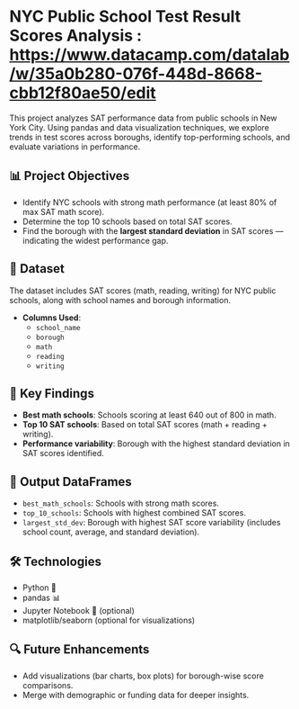 # NYC Public School Test Result Scores Analysis : https://www.datacamp.com/datalab/w/35a0b280-076f-448d-8668-cbb12f80ae50/edit

This project analyzes SAT performance data from public schools in New York City. Using pandas and data visualization techniques, we explore trends in test scores across boroughs, identify top-performing schools, and evaluate variations in performance.

## 📊 Project Objectives

- Identify NYC schools with strong math performance (at least 80% of max SAT math score).
- Determine the top 10 schools based on total SAT scores.
- Find the borough with the **largest standard deviation** in SAT scores — indicating the widest performance gap.

## 📂 Dataset

The dataset includes SAT scores (math, reading, writing) for NYC public schools, along with school names and borough information.

- **Columns Used**:
  - `school_name`
  - `borough`
  - `math`
  - `reading`
  - `writing`

## 🧠 Key Findings

- **Best math schools**: Schools scoring at least 640 out of 800 in math.
- **Top 10 SAT schools**: Based on total SAT scores (math + reading + writing).
- **Performance variability**: Borough with the highest standard deviation in SAT scores identified.

## 📌 Output DataFrames

- `best_math_schools`: Schools with strong math scores.
- `top_10_schools`: Schools with highest combined SAT scores.
- `largest_std_dev`: Borough with highest SAT score variability (includes school count, average, and standard deviation).

## 🛠️ Technologies

- Python 🐍
- pandas 📊
- Jupyter Notebook 📓 (optional)
- matplotlib/seaborn (optional for visualizations)

## 🔍 Future Enhancements

- Add visualizations (bar charts, box plots) for borough-wise score comparisons.
- Merge with demographic or funding data for deeper insights.
